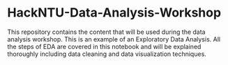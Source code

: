 # HackNTU-Data-Analysis-Workshop
This repository contains the content that will be used during the data analysis workshop.
This is an example of an Exploratory Data Analysis. All the steps of EDA are covered in this notebook and will be explained thoroughly including data cleaning and data visualization techniques.
